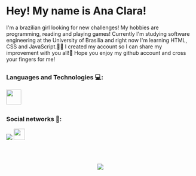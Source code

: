 ##

<div>
<h1> Hey! My name is Ana Clara!</h1> 
<p>I'm a brazilian girl looking for new challenges! My hobbies are programming, reading and playing games! Currently I'm studying software engineering at the University of Brasilia and right now I'm learning HTML, CSS and JavaScript.👩‍💻 I created my account so I can share my improvement with you all!🥰 Hope you enjoy my github account and cross your fingers for me! </p>
</div>

##

### Languages and Technologies 💻:

<div>
    <img height="40" width="40" src="https://cdn.jsdelivr.net/gh/devicons/devicon/icons/python/python-original.svg" />       
</div>

##

### Social networks 📎:

<div>
<a href="https://instagram.com/_ana.borges"><img src="https://img.shields.io/badge/Instagram-E4405F?style=for-the-badge&logo=instagram&logoColor=white"></a>
<a href="mailto:abarbosaborges17@gmail.com"><img height='30' src="https://img.shields.io/badge/-Gmail-%23333?style=for-the-badge&logo=gmail&logoColor=white"></a>
</div>

##

<div>
    <br>
    <a href="https://spotify-github-profile.vercel.app/api/view?uid=g5ra9cxbec50k1yj4rfnt4t6a&redirect=true">
        <p align="center"><img src="https://spotify-github-profile.vercel.app/api/view?uid=g5ra9cxbec50k1yj4rfnt4t6a&cover_image=true&theme=default" ></p>
    </a>
</div>
